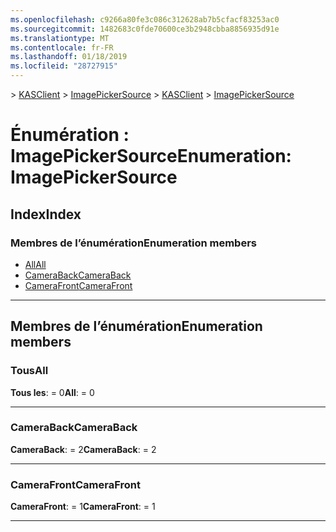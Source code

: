 ```yaml
---
ms.openlocfilehash: c9266a80fe3c086c312628ab7b5cfacf83253ac0
ms.sourcegitcommit: 1482683c0fde70600ce3b2948cbba8856935d91e
ms.translationtype: MT
ms.contentlocale: fr-FR
ms.lasthandoff: 01/18/2019
ms.locfileid: "28727915"
---
```

<span data-ttu-id="5fe22-101">[](../README.md) > [KASClient](../modules/kasclient.md) > [ImagePickerSource](../enums/kasclient.imagepickersource.md)</span><span class="sxs-lookup"><span data-stu-id="5fe22-101">[](../README.md) > [KASClient](../modules/kasclient.md) > [ImagePickerSource](../enums/kasclient.imagepickersource.md)</span></span>

# <a name="enumeration-imagepickersource"></a><span data-ttu-id="5fe22-102">Énumération : ImagePickerSource</span><span class="sxs-lookup"><span data-stu-id="5fe22-102">Enumeration: ImagePickerSource</span></span>

## <a name="index"></a><span data-ttu-id="5fe22-103">Index</span><span class="sxs-lookup"><span data-stu-id="5fe22-103">Index</span></span>

### <a name="enumeration-members"></a><span data-ttu-id="5fe22-104">Membres de l’énumération</span><span class="sxs-lookup"><span data-stu-id="5fe22-104">Enumeration members</span></span>

* [<span data-ttu-id="5fe22-105">All</span><span class="sxs-lookup"><span data-stu-id="5fe22-105">All</span></span>](kasclient.imagepickersource.md#all)
* [<span data-ttu-id="5fe22-106">CameraBack</span><span class="sxs-lookup"><span data-stu-id="5fe22-106">CameraBack</span></span>](kasclient.imagepickersource.md#cameraback)
* [<span data-ttu-id="5fe22-107">CameraFront</span><span class="sxs-lookup"><span data-stu-id="5fe22-107">CameraFront</span></span>](kasclient.imagepickersource.md#camerafront)

---

## <a name="enumeration-members"></a><span data-ttu-id="5fe22-108">Membres de l’énumération</span><span class="sxs-lookup"><span data-stu-id="5fe22-108">Enumeration members</span></span>

<a id="all"></a>

###  <a name="all"></a><span data-ttu-id="5fe22-109">Tous</span><span class="sxs-lookup"><span data-stu-id="5fe22-109">All</span></span>

<span data-ttu-id="5fe22-110">**Tous les**: = 0</span><span class="sxs-lookup"><span data-stu-id="5fe22-110">**All**:  = 0</span></span>

___

<a id="cameraback"></a>

###  <a name="cameraback"></a><span data-ttu-id="5fe22-111">CameraBack</span><span class="sxs-lookup"><span data-stu-id="5fe22-111">CameraBack</span></span>

<span data-ttu-id="5fe22-112">**CameraBack**: = 2</span><span class="sxs-lookup"><span data-stu-id="5fe22-112">**CameraBack**:  = 2</span></span>

___

<a id="camerafront"></a>

###  <a name="camerafront"></a><span data-ttu-id="5fe22-113">CameraFront</span><span class="sxs-lookup"><span data-stu-id="5fe22-113">CameraFront</span></span>

<span data-ttu-id="5fe22-114">**CameraFront**: = 1</span><span class="sxs-lookup"><span data-stu-id="5fe22-114">**CameraFront**:  = 1</span></span>

___

